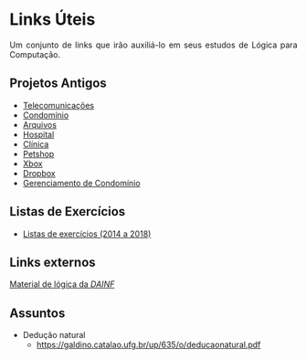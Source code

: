 # Links Úteis #

<p align="justify">Um conjunto de links que irão auxiliá-lo em seus estudos de Lógica para Computação.</p>

## Projetos Antigos ##

  - [Telecomunicações](https://github.com/emanueljoivo/UsingAlloyAnalyzer)
  - [Condomínio](https://github.com/SpinnelSun/ProjetoAlloy)
  - [Arquivos](https://github.com/AndersonVidal/ProjetoAlloy)
  - [Hospital](https://github.com/FannyVieira/projeto-alloy)
  - [Clínica](https://github.com/hericlesme/ProjetoAlloy)
  - [Petshop](https://github.com/jessesouza21/ProjetoLogica)
  - [Xbox](https://github.com/jadsonluan/sistema-xbox-alloy)
  - [Dropbox](https://github.com/hadrizia/ProjetoAlloy)
  - [Gerenciamento de Condomínio](https://github.com/kaiokassiano/gerenciamento-condominio)

## Listas de Exercícios 
- [Listas de exercícios (2014 a 2018)](https://sites.google.com/site/logicamatematicaufcg/listas-de-exercicios)


## Links externos

[Material de lógica da *DAINF*](http://www.dainf.ct.utfpr.edu.br/~adolfo/Disciplinas/LogicaParaComputacao_novo/)

## Assuntos 

- Dedução natural
  - https://galdino.catalao.ufg.br/up/635/o/deducaonatural.pdf
  
